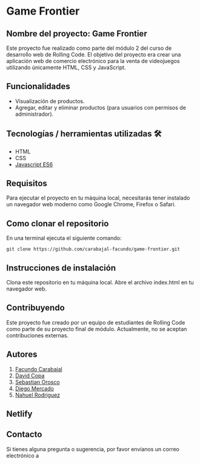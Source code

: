 # Game Frontier
## Nombre del proyecto: Game Frontier
Este proyecto fue realizado como parte del módulo 2 del curso de desarrollo web de Rolling Code. El objetivo del proyecto era crear una aplicación web de comercio electrónico para la venta de videojuegos utilizando únicamente HTML, CSS y JavaScript.

## Funcionalidades
- Visualización de productos.
- Agregar, editar y eliminar productos (para usuarios con permisos de administrador).
## Tecnologías / herramientas utilizadas 🛠
- HTML
- CSS
- [Javascript ES6](https://262.ecma-international.org/6.0/)
## Requisitos
Para ejecutar el proyecto en tu máquina local, necesitarás tener instalado un navegador web moderno como Google Chrome, Firefox o Safari.


## Como clonar el repositorio
En una terminal ejecuta el siguiente comando:

```
git clone https://github.com/carabajal-facundo/game-frontier.git

```


## Instrucciones de instalación
Clona este repositorio en tu máquina local.
Abre el archivo index.html en tu navegador web.
## Contribuyendo
Este proyecto fue creado por un equipo de estudiantes de Rolling Code como parte de su proyecto final de módulo. Actualmente, no se aceptan contribuciones externas.

## Autores
1. [Facundo Carabajal](https://github.com/carabajal-facundo/)
2. [David Copa]()
3. [Sebastian Orosco](https://github.com/SebasAle95)
4. [Diego Mercado](https://github.com/Diego2997)
5. [Nahuel Rodriguez](https://github.com/NahuFed)

## Netlify


## Contacto
Si tienes alguna pregunta o sugerencia, por favor envíanos un correo electrónico a 


